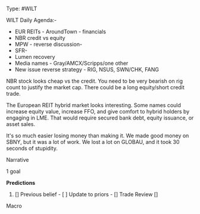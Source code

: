 Type: #WILT 

WILT
Daily Agenda:-
- EUR REITs - AroundTown - financials
- NBR credit vs equity
- MPW  - reverse discussion- 
- SFR- 
- Lumen recovery 
- Media names - Gray/AMCX/Scripps/one other
- New issue reverse strategy - RIG, NSUS, SWN/CHK, FANG
 

NBR stock looks cheap vs the credit. You need to be very bearish on rig count to justify the market cap. There could be a long equity/short credit trade. 

The European REIT hybrid market looks interesting. Some names could increase equity value, increase FFO, and give comfort to hybrid holders by engaging in LME. That would require secured bank debt, equity issuance, or asset sales. 

It's so much easier losing money than making it. We made good money on SBNY, but it was a lot of work. We lost a lot on GLOBAU, and it took 30 seconds of stupidity. 



Narrative

1 goal


**Predictions**

1) []
Previous belief - 
[ ]
Update to priors - 
[]
Trade Review
[]





Macro
